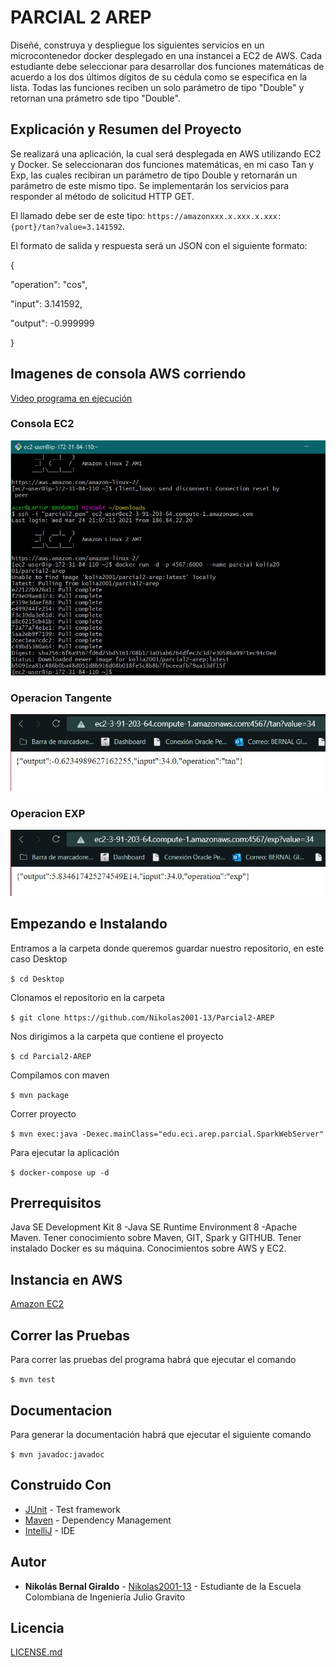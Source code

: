 # PARCIAL 2 AREP

Diseñé, construya y despliegue los siguientes servicios en un microcontenedor docker desplegado en una instancei a EC2 de AWS. Cada estudiante debe seleccionar para desarrollar dos funciones matemáticas de acuerdo a los dos últimos dígitos de su cédula como se especifica en la lista. Todas las funciones reciben un solo parámetro de tipo "Double" y retornan una prámetro sde tipo "Double".

## Explicación y Resumen del Proyecto

Se realizará una aplicación, la cual será desplegada en AWS utilizando EC2 y Docker. Se seleccionaran dos funciones matemáticas, en mi caso Tan y Exp, las cuales recibiran un parámetro de tipo Double y retornarán un parámetro de este mismo tipo. Se implementarán los servicios para responder al método de solicitud HTTP GET.

El llamado debe ser de este tipo: `https://amazonxxx.x.xxx.x.xxx:{port}/tan?value=3.141592`.

El formato de salida y respuesta será un JSON con el siguiente formato: 

{

 "operation": "cos",

 "input":  3.141592,

 "output":  -0.999999

}

## Imagenes de consola AWS corriendo

[Video programa en ejecución](https://youtu.be/eLRfh9ZUSsE)

### Consola EC2
![](img/img1.jpg)

### Operacion Tangente
![](img/img2.jpg)

### Operacion EXP
![](img/img3.jpg)

## Empezando e Instalando

Entramos a la carpeta donde queremos guardar nuestro repositorio, en este caso Desktop

`$ cd Desktop`

Clonamos el repositorio en la carpeta

`$ git clone https://github.com/Nikolas2001-13/Parcial2-AREP`

Nos dirigimos a la carpeta que contiene el proyecto

`$ cd Parcial2-AREP`

Compilamos con maven

`$ mvn package`

Correr proyecto

`$ mvn exec:java -Dexec.mainClass="edu.eci.arep.parcial.SparkWebServer"`

Para ejecutar la aplicación

`$ docker-compose up -d `

## Prerrequisitos
Java SE Development Kit 8 -Java SE Runtime Environment 8 -Apache Maven.
Tener conocimiento sobre Maven, GIT, Spark y GITHUB. 
Tener instalado Docker es su máquina.
Conocimientos sobre AWS y EC2.

## Instancia en AWS

[Amazon EC2](https://ec2-3-91-203-64.compute-1.amazonaws.com)

## Correr las Pruebas

Para correr las pruebas del programa habrá que ejecutar el comando

`$ mvn test`

## Documentacion

Para generar la documentación habrá que ejecutar el siguiente comando

`$ mvn javadoc:javadoc`

## Construido Con

* [JUnit](https://mvnrepository.com/artifact/junit/junit) - Test framework
* [Maven](https://maven.apache.org/) - Dependency Management
* [IntelliJ](https://www.jetbrains.com/es-es/idea/) - IDE

## Autor

* **Nikolás Bernal Giraldo** - [Nikolas2001-13](https://github.com/Nikolas2001-13) - Estudiante de la Escuela Colombiana de Ingeniería Julio Gravito

## Licencia

[LICENSE.md](http://www.gnu.org/licenses/gpl.html) 
